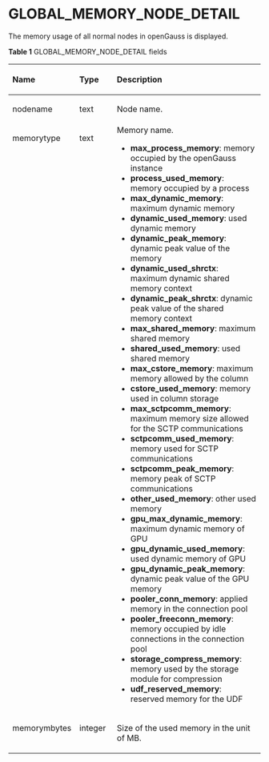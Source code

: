 # GLOBAL\_MEMORY\_NODE\_DETAIL<a name="EN-US_TOPIC_0245374665"></a>

The memory usage of all normal nodes in openGauss is displayed. 

**Table  1**  GLOBAL\_MEMORY\_NODE\_DETAIL fields

<a name="en-us_topic_0237122561_table0610155043612"></a>
<table><thead align="left"><tr id="en-us_topic_0237122561_row14830165013615"><th class="cellrowborder" valign="top" width="17.27%" id="mcps1.2.4.1.1"><p id="en-us_topic_0237122561_p1383017504365"><a name="en-us_topic_0237122561_p1383017504365"></a><a name="en-us_topic_0237122561_p1383017504365"></a><strong id="b626442316443"><a name="b626442316443"></a><a name="b626442316443"></a>Name</strong></p>
</th>
<th class="cellrowborder" valign="top" width="16.8%" id="mcps1.2.4.1.2"><p id="en-us_topic_0237122561_p48309509365"><a name="en-us_topic_0237122561_p48309509365"></a><a name="en-us_topic_0237122561_p48309509365"></a><strong id="b87556265445"><a name="b87556265445"></a><a name="b87556265445"></a>Type</strong></p>
</th>
<th class="cellrowborder" valign="top" width="65.93%" id="mcps1.2.4.1.3"><p id="en-us_topic_0237122561_p6830350173619"><a name="en-us_topic_0237122561_p6830350173619"></a><a name="en-us_topic_0237122561_p6830350173619"></a><strong id="b207913012449"><a name="b207913012449"></a><a name="b207913012449"></a>Description</strong></p>
</th>
</tr>
</thead>
<tbody><tr id="en-us_topic_0237122561_row3830115033611"><td class="cellrowborder" valign="top" width="17.27%" headers="mcps1.2.4.1.1 "><p id="en-us_topic_0237122561_p1383017501368"><a name="en-us_topic_0237122561_p1383017501368"></a><a name="en-us_topic_0237122561_p1383017501368"></a>nodename</p>
</td>
<td class="cellrowborder" valign="top" width="16.8%" headers="mcps1.2.4.1.2 "><p id="en-us_topic_0237122561_p683119506363"><a name="en-us_topic_0237122561_p683119506363"></a><a name="en-us_topic_0237122561_p683119506363"></a>text</p>
</td>
<td class="cellrowborder" valign="top" width="65.93%" headers="mcps1.2.4.1.3 "><p id="en-us_topic_0237122561_p28312505366"><a name="en-us_topic_0237122561_p28312505366"></a><a name="en-us_topic_0237122561_p28312505366"></a>Node name.</p>
</td>
</tr>
<tr id="en-us_topic_0237122561_row18831145033612"><td class="cellrowborder" valign="top" width="17.27%" headers="mcps1.2.4.1.1 "><p id="en-us_topic_0237122561_p14831205073620"><a name="en-us_topic_0237122561_p14831205073620"></a><a name="en-us_topic_0237122561_p14831205073620"></a>memorytype</p>
</td>
<td class="cellrowborder" valign="top" width="16.8%" headers="mcps1.2.4.1.2 "><p id="en-us_topic_0237122561_p283135053619"><a name="en-us_topic_0237122561_p283135053619"></a><a name="en-us_topic_0237122561_p283135053619"></a>text</p>
</td>
<td class="cellrowborder" valign="top" width="65.93%" headers="mcps1.2.4.1.3 "><div class="p" id="en-us_topic_0237122561_p683175017369"><a name="en-us_topic_0237122561_p683175017369"></a><a name="en-us_topic_0237122561_p683175017369"></a>Memory name.<a name="en-us_topic_0237122561_ul483115014361"></a><a name="en-us_topic_0237122561_ul483115014361"></a><ul id="en-us_topic_0237122561_ul483115014361"><li><strong id="b197703261263"><a name="b197703261263"></a><a name="b197703261263"></a>max_process_memory</strong>: memory occupied by the <span id="text16775152614616"><a name="text16775152614616"></a><a name="text16775152614616"></a>openGauss</span> instance</li><li><strong id="b134912391861"><a name="b134912391861"></a><a name="b134912391861"></a>process_used_memory</strong>: memory occupied by a process</li><li><strong id="b1533385774716"><a name="b1533385774716"></a><a name="b1533385774716"></a>max_dynamic_memory</strong>: maximum dynamic memory</li><li><strong id="b842352706151936"><a name="b842352706151936"></a><a name="b842352706151936"></a>dynamic_used_memory</strong>: used dynamic memory</li><li><strong id="b842352706151940"><a name="b842352706151940"></a><a name="b842352706151940"></a>dynamic_peak_memory</strong>: dynamic peak value of the memory</li><li><strong id="b64542056174814"><a name="b64542056174814"></a><a name="b64542056174814"></a>dynamic_used_shrctx</strong>: maximum dynamic shared memory context</li><li><strong id="b84235270615208"><a name="b84235270615208"></a><a name="b84235270615208"></a>dynamic_peak_shrctx</strong>: dynamic peak value of the shared memory context</li><li><strong id="b842352706152012"><a name="b842352706152012"></a><a name="b842352706152012"></a>max_shared_memory</strong>: maximum shared memory</li><li><strong id="b842352706152018"><a name="b842352706152018"></a><a name="b842352706152018"></a>shared_used_memory</strong>: used shared memory</li><li><strong id="b17401971491"><a name="b17401971491"></a><a name="b17401971491"></a>max_cstore_memory</strong>: maximum memory allowed by the column</li><li><strong id="b842352706152054"><a name="b842352706152054"></a><a name="b842352706152054"></a>cstore_used_memory</strong>: memory used in column storage</li><li><strong id="b679661211496"><a name="b679661211496"></a><a name="b679661211496"></a>max_sctpcomm_memory</strong>: maximum memory size allowed for the SCTP communications</li><li><strong id="b84235270615213"><a name="b84235270615213"></a><a name="b84235270615213"></a>sctpcomm_used_memory</strong>: memory used for SCTP communications</li><li><strong id="b842352706152149"><a name="b842352706152149"></a><a name="b842352706152149"></a>sctpcomm_peak_memory</strong>: memory peak of SCTP communications</li><li><strong id="b84235270615228"><a name="b84235270615228"></a><a name="b84235270615228"></a>other_used_memory</strong>: other used memory</li><li><strong id="b2025903734918"><a name="b2025903734918"></a><a name="b2025903734918"></a>gpu_max_dynamic_memory</strong>: maximum dynamic memory of GPU</li><li><strong id="b1314216185505"><a name="b1314216185505"></a><a name="b1314216185505"></a>gpu_dynamic_used_memory</strong>: used dynamic memory of GPU</li><li><strong id="b7416327195010"><a name="b7416327195010"></a><a name="b7416327195010"></a>gpu_dynamic_peak_memory</strong>: dynamic peak value of the GPU memory</li><li><strong id="b105535153912"><a name="b105535153912"></a><a name="b105535153912"></a>pooler_conn_memory</strong>: applied memory in the connection pool</li><li><strong id="b117624315393"><a name="b117624315393"></a><a name="b117624315393"></a>pooler_freeconn_memory</strong>: memory occupied by idle connections in the connection pool</li><li><strong id="b1572166153912"><a name="b1572166153912"></a><a name="b1572166153912"></a>storage_compress_memory</strong>: memory used by the storage module for compression</li><li><strong id="b748067163914"><a name="b748067163914"></a><a name="b748067163914"></a>udf_reserved_memory</strong>: reserved memory for the UDF</li></ul>
</div>
</td>
</tr>
<tr id="en-us_topic_0237122561_row1783515503364"><td class="cellrowborder" valign="top" width="17.27%" headers="mcps1.2.4.1.1 "><p id="en-us_topic_0237122561_p9835150163616"><a name="en-us_topic_0237122561_p9835150163616"></a><a name="en-us_topic_0237122561_p9835150163616"></a>memorymbytes</p>
</td>
<td class="cellrowborder" valign="top" width="16.8%" headers="mcps1.2.4.1.2 "><p id="en-us_topic_0237122561_p1183565033619"><a name="en-us_topic_0237122561_p1183565033619"></a><a name="en-us_topic_0237122561_p1183565033619"></a>integer</p>
</td>
<td class="cellrowborder" valign="top" width="65.93%" headers="mcps1.2.4.1.3 "><p id="en-us_topic_0237122561_p2835145012369"><a name="en-us_topic_0237122561_p2835145012369"></a><a name="en-us_topic_0237122561_p2835145012369"></a>Size of the used memory in the unit of MB.</p>
</td>
</tr>
</tbody>
</table>

